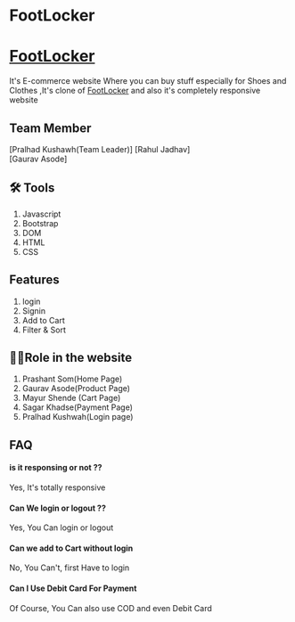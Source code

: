 # FootLocker

# [FootLocker](https://dancing-tarsier-2de857.netlify.app/index.html)

It's E-commerce website Where you can buy stuff 
especially for  Shoes and Clothes ,It's clone of [FootLocker](https://661ba0077b4a5e4494310ad5--chic-hummingbird-d2fd57.netlify.app/) and also it's completely responsive website




## Team Member
[Pralhad Kushawh(Team Leader)] 
[Rahul Jadhav]      
[Gaurav Asode] 

## 🛠 Tools
1. Javascript
2. Bootstrap    
3. DOM    
4. HTML
5. CSS 

## Features 
1. login
2. Signin
3. Add to Cart
4. Filter & Sort

## 👩‍🚒Role in the website 
1. Prashant Som(Home Page)
2. Gaurav Asode(Product Page)
3. Mayur Shende (Cart Page)
4. Sagar Khadse(Payment Page)
5. Pralhad Kushwah(Login page)



## FAQ 

#### is it responsing or not ??
Yes, It's totally responsive



####  Can We login or logout ??

Yes, You Can login or logout

#### Can we add to Cart without login 
 No, You Can't, first Have to login

 #### Can I Use Debit Card For Payment 

Of Course, You Can also use COD and even Debit Card


